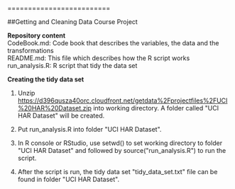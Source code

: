 
=========================

##Getting and Cleaning Data Course Project

**Repository content**  
CodeBook.md: Code book that describes the variables, the data and the transformations  
README.md: This file which describes how the R script works  
run_analysis.R: R script that tidy the data set

**Creating the tidy data set**  
1. Unzip https://d396qusza40orc.cloudfront.net/getdata%2Fprojectfiles%2FUCI%20HAR%20Dataset.zip into working directory. A folder called "UCI HAR Dataset" will be created.

2. Put run_analysis.R into folder "UCI HAR Dataset".

3. In R console or RStudio, use setwd() to set working directory to folder "UCI HAR Dataset" and followed by source("run_analysis.R") to run the script.

4. After the script is run, the tidy data set "tidy_data_set.txt" file can be found in folder "UCI HAR Dataset".